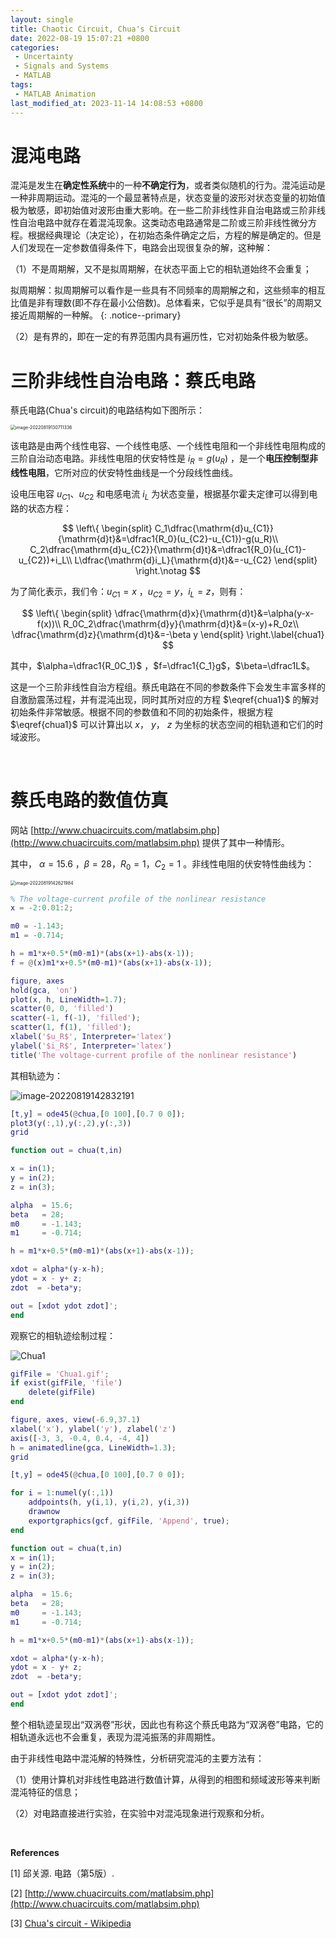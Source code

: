 ```yaml
---
layout: single
title: Chaotic Circuit, Chua's Circuit
date: 2022-08-19 15:07:21 +0800
categories: 
 - Uncertainty
 - Signals and Systems
 - MATLAB
tags:
 - MATLAB Animation
last_modified_at: 2023-11-14 14:08:53 +0800
---
```


# 混沌电路

混沌是发生在**确定性系统**中的一种**不确定行为**，或者类似随机的行为。混沌运动是一种非周期运动。混沌的一个最显著特点是，状态变量的波形对状态变量的初始值极为敏感，即初始值对波形由重大影响。在一些二阶非线性非自治电路或三阶非线性自治电路中就存在着混沌现象。这类动态电路通常是二阶或三阶非线性微分方程。根据经典理论（决定论），在初始态条件确定之后，方程的解是确定的。但是人们发现在一定参数值得条件下，电路会出现很复杂的解，这种解：

（1）不是周期解，又不是拟周期解，在状态平面上它的相轨道始终不会重复；

拟周期解：拟周期解可以看作是一些具有不同频率的周期解之和，这些频率的相互比值是非有理数(即不存在最小公倍数)。总体看来，它似乎是具有“很长”的周期又接近周期解的一种解。
{: .notice--primary}

（2）是有界的，即在一定的有界范围内具有遍历性，它对初始条件极为敏感。

# 三阶非线性自治电路：蔡氏电路

蔡氏电路(Chua's circuit)的电路结构如下图所示：

<img src="https://github.com/HelloWorld-1017/blog-images/blob/main/migration/img/image-20220819130711336.png?raw=true" alt="image-20220819130711336" style="zoom:50%;" />

该电路是由两个线性电容、一个线性电感、一个线性电阻和一个非线性电阻构成的三阶自治动态电路。非线性电阻的伏安特性是 $i_R=g(u_R)$ ，是一个**电压控制型非线性电阻**，它所对应的伏安特性曲线是一个分段线性曲线。

设电压电容 $u_{C1}$、$u_{C2}$ 和电感电流 $i_L$ 为状态变量，根据基尔霍夫定律可以得到电路的状态方程：

$$
\left\{
\begin{split}
C_1\dfrac{\mathrm{d}u_{C1}}{\mathrm{d}t}&=\dfrac1{R_0}(u_{C2}-u_{C1})-g(u_R)\\
C_2\dfrac{\mathrm{d}u_{C2}}{\mathrm{d}t}&=\dfrac1{R_0}(u_{C1}-u_{C2})+i_L\\
L\dfrac{\mathrm{d}i_L}{\mathrm{d}t}&=-u_{C2}
\end{split}
\right.\notag
$$

为了简化表示，我们令：$u_{C1}=x$ ，$u_{C2}=y$，$i_L=z$，则有：

$$
\left\{
\begin{split}
\dfrac{\mathrm{d}x}{\mathrm{d}t}&=\alpha(y-x-f(x))\\
R_0C_2\dfrac{\mathrm{d}y}{\mathrm{d}t}&=(x-y)+R_0z\\
\dfrac{\mathrm{d}z}{\mathrm{d}t}&=-\beta y
\end{split}
\right.\label{chua1}
$$

其中，$\alpha=\dfrac1{R_0C_1}$ ，$f=\dfrac1{C_1}g$，$\beta=\dfrac1L$。

这是一个三阶非线性自治方程组。蔡氏电路在不同的参数条件下会发生丰富多样的自激励震荡过程，并有混沌出现，同时其所对应的方程 $\eqref{chua1}$ 的解对初始条件非常敏感。根据不同的参数值和不同的初始条件，根据方程 $\eqref{chua1}$ 可以计算出以 $x$， $y$， $z$  为坐标的状态空间的相轨道和它们的时域波形。

<br>

# 蔡氏电路的数值仿真

网站 [http://www.chuacircuits.com/matlabsim.php](http://www.chuacircuits.com/matlabsim.php) 提供了其中一种情形。

其中， $\alpha=15.6$ ，$\beta=28$，$R_0=1$，$C_2=1$ 。非线性电阻的伏安特性曲线为：

<img src="https://github.com/HelloWorld-1017/blog-images/blob/main/migration/img/image-20220819142621984.png?raw=true" alt="image-20220819142621984" style="zoom:50%;" />

```matlab
% The voltage-current profile of the nonlinear resistance
x = -2:0.01:2;

m0 = -1.143;
m1 = -0.714;

h = m1*x+0.5*(m0-m1)*(abs(x+1)-abs(x-1));
f = @(x)m1*x+0.5*(m0-m1)*(abs(x+1)-abs(x-1));

figure, axes
hold(gca, 'on')
plot(x, h, LineWidth=1.7);
scatter(0, 0, 'filled')
scatter(-1, f(-1), 'filled');
scatter(1, f(1), 'filled');
xlabel('$u_R$', Interpreter='latex')
ylabel('$i_R$', Interpreter='latex')
title('The voltage-current profile of the nonlinear resistance')
```

其相轨迹为：

![image-20220819142832191](https://github.com/HelloWorld-1017/blog-images/blob/main/migration/img/image-20220819142832191.png?raw=true)

```matlab
[t,y] = ode45(@chua,[0 100],[0.7 0 0]);
plot3(y(:,1),y(:,2),y(:,3))
grid

function out = chua(t,in)

x = in(1);
y = in(2);
z = in(3);

alpha  = 15.6;
beta   = 28; 
m0     = -1.143;
m1     = -0.714;

h = m1*x+0.5*(m0-m1)*(abs(x+1)-abs(x-1));

xdot = alpha*(y-x-h);
ydot = x - y+ z;
zdot  = -beta*y;

out = [xdot ydot zdot]';
end
```

观察它的相轨迹绘制过程：

![Chua1](https://github.com/HelloWorld-1017/blog-images/blob/main/migration/img/Chua1.gif?raw=true)

```matlab
gifFile = 'Chua1.gif';
if exist(gifFile, 'file')
    delete(gifFile)
end

figure, axes, view(-6.9,37.1)
xlabel('x'), ylabel('y'), zlabel('z')
axis([-3, 3, -0.4, 0.4, -4, 4])
h = animatedline(gca, LineWidth=1.3);
grid

[t,y] = ode45(@chua,[0 100],[0.7 0 0]);

for i = 1:numel(y(:,1))
    addpoints(h, y(i,1), y(i,2), y(i,3))
    drawnow
    exportgraphics(gcf, gifFile, 'Append', true);
end

function out = chua(t,in)
x = in(1);
y = in(2);
z = in(3);

alpha  = 15.6;
beta   = 28;
m0     = -1.143;
m1     = -0.714;

h = m1*x+0.5*(m0-m1)*(abs(x+1)-abs(x-1));

xdot = alpha*(y-x-h);
ydot = x - y+ z;
zdot  = -beta*y;

out = [xdot ydot zdot]';
end
```

整个相轨迹呈现出“双涡卷”形状，因此也有称这个蔡氏电路为“双涡卷”电路，它的相轨道永远也不会重复，表现为混沌振荡的非周期性。

由于非线性电路中混沌解的特殊性，分析研究混沌的主要方法有：

（1）使用计算机对非线性电路进行数值计算，从得到的相图和频域波形等来判断混沌特征的信息；

（2）对电路直接进行实验，在实验中对混沌现象进行观察和分析。

<br>

**References**

[1] 邱关源. 电路（第5版）.

[2] [http://www.chuacircuits.com/matlabsim.php](http://www.chuacircuits.com/matlabsim.php)

[3] [Chua's circuit - Wikipedia](https://en.wikipedia.org/wiki/Chua%27s_circuit)

